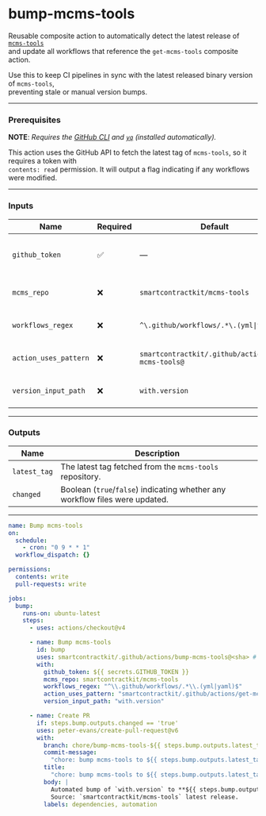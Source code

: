 # bump-mcms-tools

Reusable composite action to automatically detect the latest release of
[`mcms-tools`](https://github.com/smartcontractkit/mcms-tools)  
and update all workflows that reference the `get-mcms-tools` composite action.

Use this to keep CI pipelines in sync with the latest released binary version of
`mcms-tools`,  
preventing stale or manual version bumps.

---

### Prerequisites

**NOTE**: _Requires the [GitHub CLI](https://cli.github.com/) and
[`yq`](https://github.com/mikefarah/yq) (installed automatically)._

This action uses the GitHub API to fetch the latest tag of `mcms-tools`, so it
requires a token with  
`contents: read` permission. It will output a flag indicating if any workflows
were modified.

---

### Inputs

| Name                  | Required | Default                                            | Description                                                                 |
| --------------------- | -------- | -------------------------------------------------- | --------------------------------------------------------------------------- |
| `github_token`        | ✅       | —                                                  | GitHub token for API authentication (`secrets.GITHUB_TOKEN` is sufficient). |
| `mcms_repo`           | ❌       | `smartcontractkit/mcms-tools`                      | Repository to fetch the latest release tag from.                            |
| `workflows_regex`     | ❌       | `^\.github/workflows/.*\.(yml\|yaml)$`             | Regex pattern to match workflow files to update.                            |
| `action_uses_pattern` | ❌       | `smartcontractkit/.github/actions/get-mcms-tools@` | Prefix to identify the `uses:` line for the downloader action.              |
| `version_input_path`  | ❌       | `with.version`                                     | YAML path to the input key to update (relative to the step).                |

---

### Outputs

| Name         | Description                                                                  |
| ------------ | ---------------------------------------------------------------------------- |
| `latest_tag` | The latest tag fetched from the `mcms-tools` repository.                     |
| `changed`    | Boolean (`true`/`false`) indicating whether any workflow files were updated. |

---

```yaml
name: Bump mcms-tools
on:
  schedule:
    - cron: "0 9 * * 1"
  workflow_dispatch: {}

permissions:
  contents: write
  pull-requests: write

jobs:
  bump:
    runs-on: ubuntu-latest
    steps:
      - uses: actions/checkout@v4

      - name: Bump mcms-tools
        id: bump
        uses: smartcontractkit/.github/actions/bump-mcms-tools@<sha> # bump-mcms-tools@x.y.z
        with:
          github_token: ${{ secrets.GITHUB_TOKEN }}
          mcms_repo: smartcontractkit/mcms-tools
          workflows_regex: "^\\.github/workflows/.*\\.(yml|yaml)$"
          action_uses_pattern: "smartcontractkit/.github/actions/get-mcms-tools@"
          version_input_path: "with.version"

      - name: Create PR
        if: steps.bump.outputs.changed == 'true'
        uses: peter-evans/create-pull-request@v6
        with:
          branch: chore/bump-mcms-tools-${{ steps.bump.outputs.latest_tag }}
          commit-message:
            "chore: bump mcms-tools to ${{ steps.bump.outputs.latest_tag }}"
          title:
            "chore: bump mcms-tools to ${{ steps.bump.outputs.latest_tag }}"
          body: |
            Automated bump of `with.version` to **${{ steps.bump.outputs.latest_tag }}**.
            Source: `smartcontractkit/mcms-tools` latest release.
          labels: dependencies, automation
```
